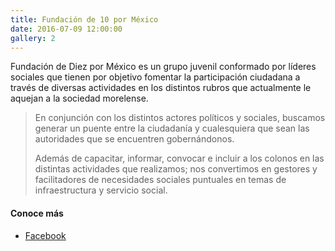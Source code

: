 ```yaml
---
title: Fundación de 10 por México
date: 2016-07-09 12:00:00
gallery: 2
---
```

<p class="lead">
	Fundación de Diez por México es un grupo juvenil conformado por líderes sociales que tienen por objetivo fomentar la participación ciudadana a través de diversas actividades en los distintos rubros que actualmente le aquejan a la sociedad morelense.
</p>

> En conjunción con los distintos actores políticos y sociales, buscamos generar un puente entre la ciudadanía y cualesquiera que sean las autoridades que se encuentren gobernándonos.
> 
> Además de capacitar, informar, convocar e incluir a los colonos en las distintas actividades que realizamos; nos convertimos en gestores y facilitadores de necesidades sociales puntuales en temas de infraestructura y servicio social.

#### Conoce más
- [Facebook](https://www.facebook.com/fundaciondediezpormexico/)
